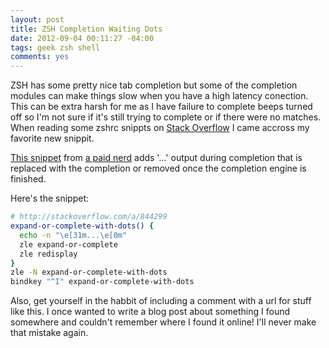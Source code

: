 ```yaml
--- 
layout: post
title: ZSH Completion Waiting Dots
date: 2012-09-04 00:11:27 -04:00
tags: geek zsh shell
comments: yes
---
```

ZSH has some pretty nice tab completion but some of the completion modules can make things slow when you have a high latency conection.  This can be extra harsh for me as I have failure to complete beeps turned off so I'm not sure if it's still trying to complete or if there were no matches.  When reading some zshrc snippts on [Stack Overflow](http://stackoverflow.com) I came accross my favorite new snippit.

[This snippet](http://stackoverflow.com/a/844299) from [a paid nerd](http://stackoverflow.com/users/102704/a-paid-nerd) adds '...' output during completion that is replaced with the completion or removed once the completion engine is finished.

Here's the snippet:
``` sh
# http://stackoverflow.com/a/844299
expand-or-complete-with-dots() {
  echo -n "\e[31m...\e[0m"
  zle expand-or-complete
  zle redisplay
}
zle -N expand-or-complete-with-dots
bindkey "^I" expand-or-complete-with-dots
```
Also, get yourself in the habbit of including a comment with a url for stuff like this.  I once wanted to write a blog post about something I found somewhere and couldn't remember where I found it online!  I'll never make that mistake again.
